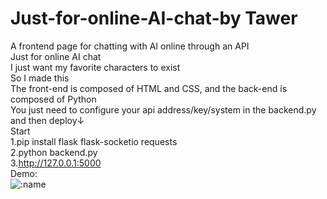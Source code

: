 # Just-for-online-AI-chat-by Tawer
A frontend page for chatting with AI online through an API<br>
Just for online AI chat<br>
I just want my favorite characters to exist<br>
So I made this<br>
The front-end is composed of HTML and CSS, and the back-end is composed of Python<br>
You just need to configure your api address/key/system in the backend.py and then deploy↓<br>
Start<br>
1.pip install flask flask-socketio requests<br>
2.python backend.py<br>
3.http://127.0.0.1:5000<br>
Demo:<br>
![:name](https://count.getloli.com/@JFOCsadsfhuiasjdnih?name=JFOCsadsfhuiasjdnih&theme=kasuterura-4&padding=9&offset=0&align=top&scale=1&pixelated=0&darkmode=0)


